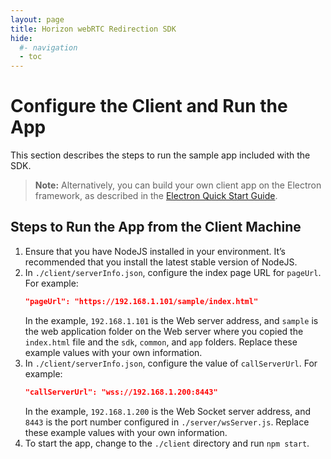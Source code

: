 ```yaml
---
layout: page
title: Horizon webRTC Redirection SDK
hide:
  #- navigation
  - toc
---
```

# Configure the Client and Run the App

This section describes the steps to run the sample app included with the SDK.

> **Note:** Alternatively, you can build your own client app on the Electron framework, as described in the [Electron Quick Start Guide](https://www.electronjs.org/docs/latest/tutorial/quick-start#package-and-distribute-your-application).

## Steps to Run the App from the Client Machine

1. Ensure that you have NodeJS installed in your environment. It’s recommended that you install the latest stable version of NodeJS.
2. In `./client/serverInfo.json`, configure the index page URL for `pageUrl`. For example:
    ```json
    "pageUrl": "https://192.168.1.101/sample/index.html"
    ```
    In the example, `192.168.1.101` is the Web server address, and `sample` is the web application folder on the Web server where you copied the `index.html` file and the `sdk`, `common`, and `app` folders. Replace these example values with your own information.
3. In `./client/serverInfo.json`, configure the value of `callServerUrl`. For example:
    ```json
    "callServerUrl": "wss://192.168.1.200:8443"
    ```
    In the example, `192.168.1.200` is the Web Socket server address, and `8443` is the port number configured in `./server/wsServer.js`. Replace these example values with your own information.
4. To start the app, change to the `./client` directory and run `npm start`.

